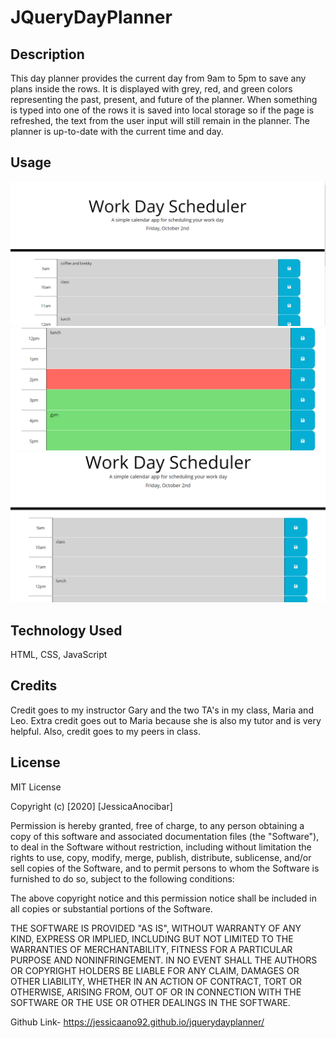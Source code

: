# JQueryDayPlanner

## Description 

This day planner provides the current day from 9am to 5pm to save any plans inside the rows. It is displayed with grey, red, and green colors representing the past, present, and future of the planner. When something is typed into one of the rows it is saved into local storage so if the page is refreshed, the text from the user input will still remain in the planner. The planner is up-to-date with the current time and day. 

## Usage

<img src="https://github.com/jessicaano92/jquerydayplanner/blob/main/Day%20planner%20screenshots/image1.png">

<img src="https://github.com/jessicaano92/jquerydayplanner/blob/main/Day%20planner%20screenshots/image2.png">

<img src="https://github.com/jessicaano92/jquerydayplanner/blob/main/Day%20planner%20screenshots/image3.png">

## Technology Used
HTML, CSS, JavaScript


## Credits

Credit goes to my instructor Gary and the two TA's in my class, Maria and Leo. Extra credit goes out to Maria because she is also my tutor and is very helpful. Also, credit goes to my peers in class. 

## License

MIT License

Copyright (c) [2020] [JessicaAnocibar]

Permission is hereby granted, free of charge, to any person obtaining a copy
of this software and associated documentation files (the "Software"), to deal
in the Software without restriction, including without limitation the rights
to use, copy, modify, merge, publish, distribute, sublicense, and/or sell
copies of the Software, and to permit persons to whom the Software is
furnished to do so, subject to the following conditions:

The above copyright notice and this permission notice shall be included in all
copies or substantial portions of the Software.

THE SOFTWARE IS PROVIDED "AS IS", WITHOUT WARRANTY OF ANY KIND, EXPRESS OR
IMPLIED, INCLUDING BUT NOT LIMITED TO THE WARRANTIES OF MERCHANTABILITY,
FITNESS FOR A PARTICULAR PURPOSE AND NONINFRINGEMENT. IN NO EVENT SHALL THE
AUTHORS OR COPYRIGHT HOLDERS BE LIABLE FOR ANY CLAIM, DAMAGES OR OTHER
LIABILITY, WHETHER IN AN ACTION OF CONTRACT, TORT OR OTHERWISE, ARISING FROM,
OUT OF OR IN CONNECTION WITH THE SOFTWARE OR THE USE OR OTHER DEALINGS IN THE
SOFTWARE.

Github Link- https://jessicaano92.github.io/jquerydayplanner/
